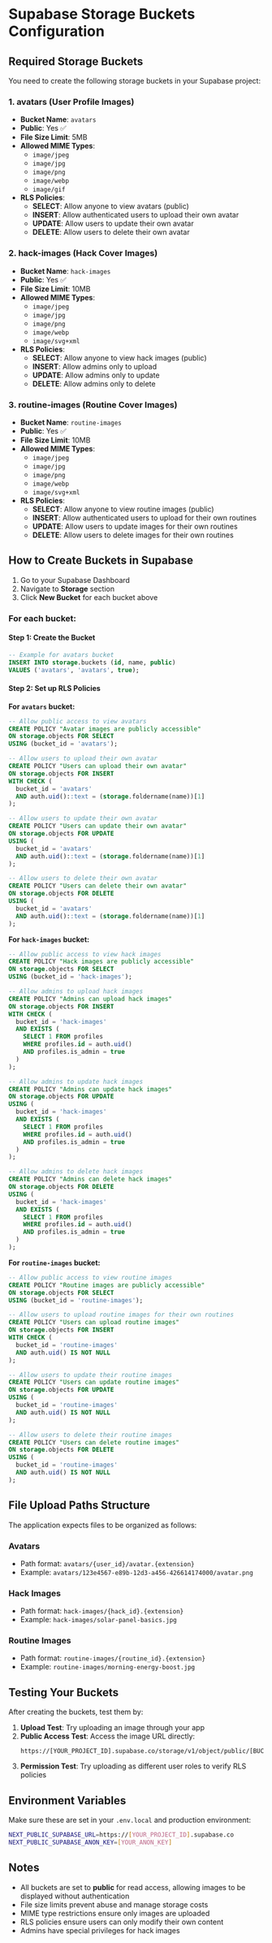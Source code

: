 # Supabase Storage Buckets Configuration

## Required Storage Buckets

You need to create the following storage buckets in your Supabase project:

### 1. **avatars** (User Profile Images)
- **Bucket Name**: `avatars`
- **Public**: Yes ✅
- **File Size Limit**: 5MB
- **Allowed MIME Types**:
  - `image/jpeg`
  - `image/jpg`
  - `image/png`
  - `image/webp`
  - `image/gif`
- **RLS Policies**:
  - **SELECT**: Allow anyone to view avatars (public)
  - **INSERT**: Allow authenticated users to upload their own avatar
  - **UPDATE**: Allow users to update their own avatar
  - **DELETE**: Allow users to delete their own avatar

### 2. **hack-images** (Hack Cover Images)
- **Bucket Name**: `hack-images`
- **Public**: Yes ✅
- **File Size Limit**: 10MB
- **Allowed MIME Types**:
  - `image/jpeg`
  - `image/jpg`
  - `image/png`
  - `image/webp`
  - `image/svg+xml`
- **RLS Policies**:
  - **SELECT**: Allow anyone to view hack images (public)
  - **INSERT**: Allow admins only to upload
  - **UPDATE**: Allow admins only to update
  - **DELETE**: Allow admins only to delete

### 3. **routine-images** (Routine Cover Images)
- **Bucket Name**: `routine-images`
- **Public**: Yes ✅
- **File Size Limit**: 10MB
- **Allowed MIME Types**:
  - `image/jpeg`
  - `image/jpg`
  - `image/png`
  - `image/webp`
  - `image/svg+xml`
- **RLS Policies**:
  - **SELECT**: Allow anyone to view routine images (public)
  - **INSERT**: Allow authenticated users to upload for their own routines
  - **UPDATE**: Allow users to update images for their own routines
  - **DELETE**: Allow users to delete images for their own routines

## How to Create Buckets in Supabase

1. Go to your Supabase Dashboard
2. Navigate to **Storage** section
3. Click **New Bucket** for each bucket above

### For each bucket:

#### Step 1: Create the Bucket
```sql
-- Example for avatars bucket
INSERT INTO storage.buckets (id, name, public)
VALUES ('avatars', 'avatars', true);
```

#### Step 2: Set up RLS Policies

**For `avatars` bucket:**
```sql
-- Allow public access to view avatars
CREATE POLICY "Avatar images are publicly accessible"
ON storage.objects FOR SELECT
USING (bucket_id = 'avatars');

-- Allow users to upload their own avatar
CREATE POLICY "Users can upload their own avatar"
ON storage.objects FOR INSERT
WITH CHECK (
  bucket_id = 'avatars'
  AND auth.uid()::text = (storage.foldername(name))[1]
);

-- Allow users to update their own avatar
CREATE POLICY "Users can update their own avatar"
ON storage.objects FOR UPDATE
USING (
  bucket_id = 'avatars'
  AND auth.uid()::text = (storage.foldername(name))[1]
);

-- Allow users to delete their own avatar
CREATE POLICY "Users can delete their own avatar"
ON storage.objects FOR DELETE
USING (
  bucket_id = 'avatars'
  AND auth.uid()::text = (storage.foldername(name))[1]
);
```

**For `hack-images` bucket:**
```sql
-- Allow public access to view hack images
CREATE POLICY "Hack images are publicly accessible"
ON storage.objects FOR SELECT
USING (bucket_id = 'hack-images');

-- Allow admins to upload hack images
CREATE POLICY "Admins can upload hack images"
ON storage.objects FOR INSERT
WITH CHECK (
  bucket_id = 'hack-images'
  AND EXISTS (
    SELECT 1 FROM profiles
    WHERE profiles.id = auth.uid()
    AND profiles.is_admin = true
  )
);

-- Allow admins to update hack images
CREATE POLICY "Admins can update hack images"
ON storage.objects FOR UPDATE
USING (
  bucket_id = 'hack-images'
  AND EXISTS (
    SELECT 1 FROM profiles
    WHERE profiles.id = auth.uid()
    AND profiles.is_admin = true
  )
);

-- Allow admins to delete hack images
CREATE POLICY "Admins can delete hack images"
ON storage.objects FOR DELETE
USING (
  bucket_id = 'hack-images'
  AND EXISTS (
    SELECT 1 FROM profiles
    WHERE profiles.id = auth.uid()
    AND profiles.is_admin = true
  )
);
```

**For `routine-images` bucket:**
```sql
-- Allow public access to view routine images
CREATE POLICY "Routine images are publicly accessible"
ON storage.objects FOR SELECT
USING (bucket_id = 'routine-images');

-- Allow users to upload routine images for their own routines
CREATE POLICY "Users can upload routine images"
ON storage.objects FOR INSERT
WITH CHECK (
  bucket_id = 'routine-images'
  AND auth.uid() IS NOT NULL
);

-- Allow users to update their routine images
CREATE POLICY "Users can update routine images"
ON storage.objects FOR UPDATE
USING (
  bucket_id = 'routine-images'
  AND auth.uid() IS NOT NULL
);

-- Allow users to delete their routine images
CREATE POLICY "Users can delete routine images"
ON storage.objects FOR DELETE
USING (
  bucket_id = 'routine-images'
  AND auth.uid() IS NOT NULL
);
```

## File Upload Paths Structure

The application expects files to be organized as follows:

### Avatars
- Path format: `avatars/{user_id}/avatar.{extension}`
- Example: `avatars/123e4567-e89b-12d3-a456-426614174000/avatar.png`

### Hack Images
- Path format: `hack-images/{hack_id}.{extension}`
- Example: `hack-images/solar-panel-basics.jpg`

### Routine Images
- Path format: `routine-images/{routine_id}.{extension}`
- Example: `routine-images/morning-energy-boost.jpg`

## Testing Your Buckets

After creating the buckets, test them by:

1. **Upload Test**: Try uploading an image through your app
2. **Public Access Test**: Access the image URL directly:
   ```
   https://[YOUR_PROJECT_ID].supabase.co/storage/v1/object/public/[BUCKET_NAME]/[FILE_PATH]
   ```
3. **Permission Test**: Try uploading as different user roles to verify RLS policies

## Environment Variables

Make sure these are set in your `.env.local` and production environment:

```bash
NEXT_PUBLIC_SUPABASE_URL=https://[YOUR_PROJECT_ID].supabase.co
NEXT_PUBLIC_SUPABASE_ANON_KEY=[YOUR_ANON_KEY]
```

## Notes

- All buckets are set to **public** for read access, allowing images to be displayed without authentication
- File size limits prevent abuse and manage storage costs
- MIME type restrictions ensure only images are uploaded
- RLS policies ensure users can only modify their own content
- Admins have special privileges for hack images